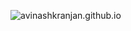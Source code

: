 ![avinashkranjan.github.io](https://socialify.git.ci/avinashkranjan/avinashkranjan.github.io/image?description=1&forks=1&issues=1&language=1&owner=1&pattern=Formal%20Invitation&pulls=1&stargazers=1&theme=Light)

